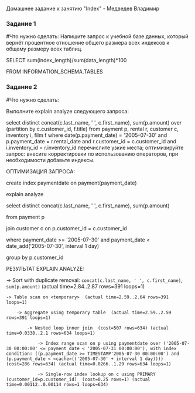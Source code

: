 Домашнее задание к занятию "Index" - Медведев Владимир


### Задание 1

#Что нужно сделать:
Напишите запрос к учебной базе данных, который вернёт процентное отношение общего размера всех индексов к общему размеру всех таблиц.

SELECT sum(index_length)/sum(data_length)*100

FROM INFORMATION_SCHEMA.TABLES

### Задание 2

#Что нужно сделать:

Выполните explain analyze следующего запроса:

select distinct concat(c.last_name, ' ', c.first_name), sum(p.amount) over (partition by c.customer_id, f.title)
from payment p, rental r, customer c, inventory i, film f
where date(p.payment_date) = '2005-07-30' and p.payment_date = r.rental_date and r.customer_id = c.customer_id and i.inventory_id = r.inventory_id
перечислите узкие места;
оптимизируйте запрос: внесите корректировки по использованию операторов, при необходимости добавьте индексы.

ОПТИМИЗАЦИЯ ЗАПРОСА:

create index paymentdate on payment(payment_date)
                  

explain analyze

select distinct concat(c.last_name, ' ', c.first_name), sum(p.amount)

from payment p

join customer c on p.customer_id = c.customer_id 

where payment_date >= '2005-07-30' and payment_date < date_add('2005-07-30', interval 1 day) 

group by p.customer_id


РЕЗУЛЬТАТ EXPLAIN ANALYZE:

-> Sort with duplicate removal: `concat(c.last_name, ' ', c.first_name)`, `sum(p.amount)`  (actual time=2.84..2.87 rows=391 loops=1)

    -> Table scan on <temporary>  (actual time=2.59..2.64 rows=391 loops=1)

        -> Aggregate using temporary table  (actual time=2.59..2.59 rows=391 loops=1)

            -> Nested loop inner join  (cost=507 rows=634) (actual time=0.0338..2.1 rows=634 loops=1)

                -> Index range scan on p using paymentdate over ('2005-07-30 00:00:00' <= payment_date < '2005-07-31 00:00:00'), with index condition: ((p.payment_date >= TIMESTAMP'2005-07-30 00:00:00') and (p.payment_date < <cache>(('2005-07-30' + interval 1 day))))  (cost=286 rows=634) (actual time=0.0266..1.29 rows=634 loops=1)

                -> Single-row index lookup on c using PRIMARY (customer_id=p.customer_id)  (cost=0.25 rows=1) (actual time=0.00112..0.00114 rows=1 loops=634)

